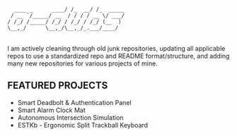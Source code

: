 
```
  ____ _      ____/ /_  __/ /_  _____
 / __ `/_____/ __  / / / / __ \/ ___/
/ /_/ /_____/ /_/ / /_/ / /_/ (__  ) 
\__,_/      \__,_/\__,_/_.___/____/                                                        
```
<br>
I am actively cleaning through old junk repositories, updating all applicable repos to use a standardized repo and README format/structure, and adding many new repositories for various projects of mine. 

## FEATURED PROJECTS
 - Smart Deadbolt & Authentication Panel
 - Smart Alarm Clock Mat
 - Autonomous Intersection Simulation
 - ESTKb - Ergonomic Split Trackball Keyboard
